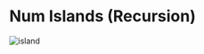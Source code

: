 # Num Islands (Recursion)



![island](https://user-images.githubusercontent.com/7833164/147749015-511dfe3f-0402-49cf-afbd-80960c778988.gif)
